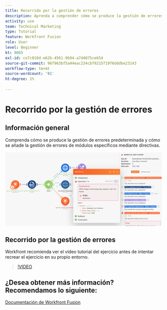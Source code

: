 ```yaml
---
title: Recorrido por la gestión de errores
description: Aprenda a comprender cómo se produce la gestión de errores predeterminada y cómo añadir la gestión de errores de módulos específicos mediante directivas en [!DNL Adobe Workfront Fusion].
activity: use
team: Technical Marketing
type: Tutorial
feature: Workfront Fusion
role: User
level: Beginner
kt: 9065
exl-id: ce7c810d-e62b-4561-9b94-a7d4075ce654
source-git-commit: 96f963bf5a44eac234cbf9215f19f6dddbe23143
workflow-type: tm+mt
source-wordcount: '91'
ht-degree: 1%

---
```


# Recorrido por la gestión de errores

## Información general

Comprenda cómo se produce la gestión de errores predeterminada y cómo se añade la gestión de errores de módulos específicos mediante directivas.

![Imagen de un escenario con gestión de errores](assets/troubleshooting-and-error-handling-7.png)

## Recorrido por la gestión de errores

Workfront recomienda ver el vídeo tutorial del ejercicio antes de intentar recrear el ejercicio en su propio entorno.

>[!VIDEO](https://video.tv.adobe.com/v/335306/?quality=12)

## ¿Desea obtener más información? Recomendamos lo siguiente:

[Documentación de Workfront Fusion](https://experienceleague.adobe.com/docs/workfront/using/adobe-workfront-fusion/workfront-fusion-2.html?lang=en)
